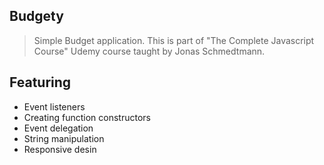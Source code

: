 ## Budgety
> Simple Budget application. This is part of "The Complete Javascript Course" Udemy course taught by Jonas Schmedtmann.

## Featuring
* Event listeners
* Creating function constructors
* Event delegation
* String manipulation
* Responsive desin

